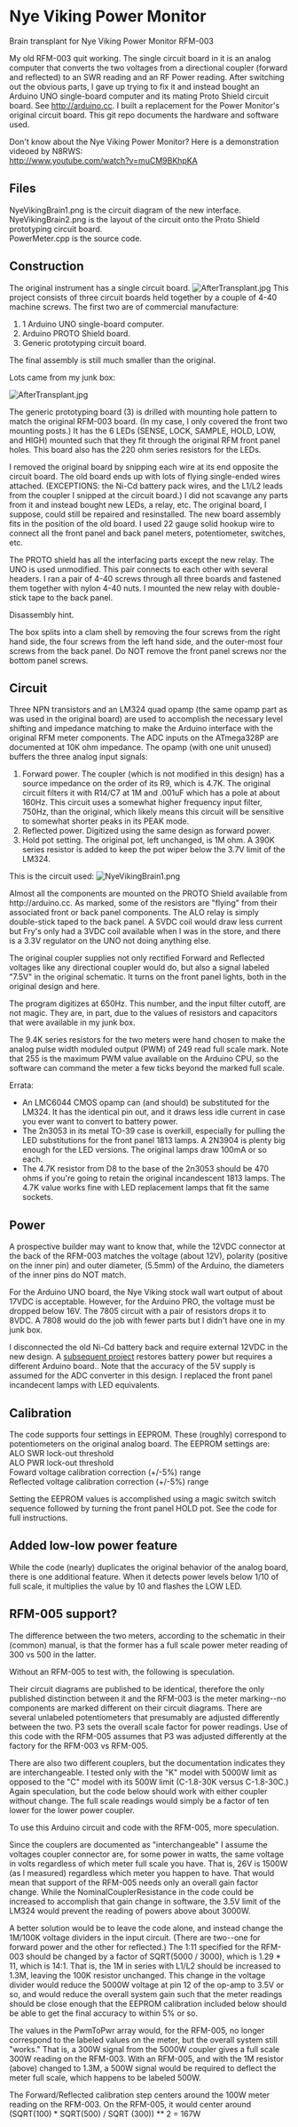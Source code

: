 # Nye Viking Power Monitor
Brain transplant for Nye Viking Power Monitor RFM-003

My old RFM-003 quit working. The single circuit board in it is an analog computer that converts 
the two voltages from a directional coupler (forward and reflected) to an SWR reading and 
an RF Power reading. After switching out the obvious parts, I gave up trying to fix it and
instead bought an Arduino UNO single-board computer and its mating Proto Shield circuit board.
See http://arduino.cc. I built a replacement for the Power Monitor's original circuit board. 
This git repo documents the hardware and software used.

Don't know about the Nye Viking Power Monitor? Here is a demonstration
videoed by N8RWS:<br/> http://www.youtube.com/watch?v=muCM9BKhpKA

<h2>Files</h2>
NyeVikingBrain1.png is the circuit diagram of the new interface.
<br/>NyeVikingBrain2.png is the layout of the circuit onto the Proto Shield prototyping circuit board.
<br/>PowerMeter.cpp is the source code.

<h2>Construction</h2>
The original instrument has a single circuit board. 
<img alt='AfterTransplant.jpg' src='BeforeTransplant.jpg'/>
This project consists of three circuit boards
held together by a couple of 4-40 machine screws. 
The first two are of commercial manufacture:
<ol> <li>1 Arduino UNO single-board computer.
<li>Arduino PROTO Shield board.
<li>Generic prototyping circuit board.</ol>
The final assembly is still much smaller than the original. 
<p>Lots came from my junk box:</p>
<img alt='AfterTransplant.jpg' src='AfterTransplant.jpg'/>
<p>The generic prototyping board (3) is drilled with mounting hole pattern to match the original RFM-003 board. (In my case,
I only covered the front two mounting posts.) It has the 6 LEDs (SENSE, LOCK, SAMPLE, HOLD, LOW, 
and HIGH) mounted such that they fit through the original RFM front panel holes. This board also has the 220 ohm 
series resistors for the LEDs.</p>
<p>I removed the original board by snipping each wire at its end opposite the circuit board. 
The old board ends up with lots of flying single-ended wires attached. (EXCEPTIONS: the Ni-Cd battery 
pack wires, and the L1/L2 leads from the coupler I snipped at the circuit board.) I did not scavange any parts from
it and instead bought new LEDs, a relay, etc. The original board, I suppose, could still be repaired and
resinstalled. The new board assembly fits in the position of the old board. I used 22 gauge solid 
hookup wire to connect all the front panel and back panel meters, potentiometer, switches, etc. </p>
<p>
The PROTO shield has all the interfacing parts except the new relay. The UNO is used unmodified. 
This pair connects to each
other with several headers. I ran a pair of 4-40 screws through all three boards and fastened them 
together with nylon 4-40 nuts. I mounted the new relay with double-stick tape to the back panel.
</p>
<p>Disassembly hint.</p>
<p>The box splits into a clam shell by removing the four screws from the right hand side,
the four screws from the left hand side, and the outer-most four screws from the back panel. Do NOT remove the
front panel screws nor the bottom panel screws.</p>
<h2>Circuit</h2>
<p>
Three NPN transistors and an LM324 quad opamp (the
same opamp part as was used in the original board) are used to accomplish the necessary level shifting and impedance
matching to make the Arduino interface with the original RFM meter components.
The ADC inputs on the ATmega328P are documented at 10K ohm impedance. The opamp (with one unit unused)
buffers the three analog input signals:</p>
<ol>
<li>Forward power. The coupler (which is not modified in this design) has a source impedance on the order of 
its R9, which is 4.7K. The original circuit filters it with R14/C7 at 1M and .001uF which has a pole at about 160Hz.
This circuit uses a somewhat higher frequency input filter, 750Hz, than the original,
which likely means this circuit will
be sensitive to somewhat shorter peaks in its PEAK mode.  
<li>Reflected power. Digitized using the same design as forward power.
<li>Hold pot setting. The original pot, left unchanged, is 1M ohm. A 390K series resistor is added
to keep the pot wiper below the 3.7V limit of the LM324.
</ol>
This is the circuit used:
<img alt='NyeVikingBrain1.png' src='NyeVikingBrain1.png'/>
<p>
Almost all the components are mounted on the PROTO Shield available from http://arduino.cc. As marked,
some of the resistors are "flying" from their associated front or back panel
components. The ALO relay is simply double-stick taped to the back panel. A 5VDC coil
would draw less current but Fry's only had a 3VDC coil available when I was in the store,
and there is a 3.3V regulator on the UNO not doing anything else.</p>
<p>The original coupler supplies not only rectified Forward and Reflected voltages
like any directional coupler would do, but also a 
signal labeled "7.5V" in the original schematic. It turns on the front panel lights, both
in the original design and here.</p>
<p>
The program digitizes at 650Hz.
This number, and the input filter cutoff, are not magic. They are, in part, due to the values of resistors and capacitors
that were available in my junk box.
</p>
<p>The 9.4K series resistors for the two meters were hand chosen 
to make the analog pulse width moduled output (PWM) of 249 read full scale mark. Note that 255 is the maximum PWM
value available on the Arduino CPU, so the software can command the meter a few ticks beyond the marked full scale.
</p>
<p>Errata:</p>
<ul>
<li>An LMC6044 CMOS opamp can (and should) be substituted for the LM324. It has
the identical pin out, and it draws less idle
current in case you ever want to convert to battery power.</li>
<li>The 2n3053 in its metal TO-39 case is overkill, especially for pulling
the LED substitutions for the front panel 1813 lamps. A 2N3904 is
plenty big enough for the LED versions. The original lamps
draw 100mA or so each.</li>
<li>The 4.7K resistor from D8 to the base of the 2n3053 should be 470 ohms if you're going to retain the
original incandescent 1813 lamps. The 4.7K value works fine with LED replacement lamps that fit the
same sockets.</li>
</ul>

<h2>Power</h2>
<p>A prospective builder may want to know that, while the 12VDC connector at the back
of the RFM-003 matches the voltage (about 12V), polarity (positive on the inner pin) and
outer diameter, (5.5mm) of the Arduino, the diameters of the inner pins do NOT match.</p>
<p>For the Arduino UNO board, the Nye Viking stock wall wart output of about 17VDC is acceptable. However, for the Arduino PRO, the voltage must be dropped below 16V. The 7805 circuit with a pair of resistors drops it to 8VDC. A 7808 would
do the job with fewer parts but I didn't have one in my junk box.</p>
I disconnected the old Ni-Cd battery back and require external 12VDC in the new design. 
A <a href='http://github.com/w5xd/NyeVikingPowerMonitor/tree/battery-power'>subsequent project</a>
restores battery power but requires a different Arduino board.. 
Note that the accuracy of the 5V supply is assumed for the ADC
converter in this design. 
I replaced the front panel incandecent lamps with LED equivalents.

 <h2>Calibration</h2>
 <p>The code supports four settings in EEPROM. These (roughly) correspond to 
 potentiometers on the original analog board. The EEPROM settings are:
 <br/>ALO SWR lock-out threshold
 <br/>ALO PWR lock-out threshold
 <br/>Foward voltage calibration correction (+/-5%) range
 <br/>Reflected voltage calibration correction (+/-5%) range
 </p><p>
 Setting the EEPROM values is accomplished using a magic switch switch sequence 
 followed by turning the front panel HOLD pot. See the code for full instructions.
 </p>
 
 <h2>Added low-low power feature</h2>
 While the code (nearly) duplicates the original behavior of the analog board, there is
 one additional feature. When it detects power levels below 1/10 of full scale, it 
 multiplies the value by 10 and flashes the LOW LED.
 
<h2>RFM-005 support? </h2>
 The difference between the two meters, according to the schematic in their (common) manual,
 is that the former has a full scale power meter reading of 300 vs 500 in the latter.
 
 Without an RFM-005 to test with, the following is speculation.
 
 Their circuit diagrams are published to be identical, therefore the only published
 distinction between it and the RFM-003 is the meter marking--no components are
 marked different on their circuit diagrams. There are several unlabeled potentiometers
 that presumably are adjusted differently between the two. P3 sets the overall scale
 factor for power readings. Use of this code with the RFM-005 assumes that P3
 was adjusted differently at the factory for the RFM-003 vs RFM-005.
 
 There are also two different couplers, but the documentation indicates they are
 interchangeable. I tested only with the "K" model with 5000W limit  as opposed to
 the "C" model with its 500W limit (C-1.8-30K versus C-1.8-30C.) Again speculation,
 but the code below should work with either coupler without change. The full
 scale readings would simply be a factor of ten lower for the lower power coupler.
 
 To use this Arduino circuit and code with the RFM-005, more speculation.
 
 Since the couplers are documented as "interchangeable" I assume the voltages
 coupler connector are, for some power in watts, the same voltage in volts
 regardless of which meter full scale you have. That is, 26V is 1500W (as I measured)
 regardless which meter you happen to have. That would mean that support of the
 RFM-005 needs only an overall gain factor change. While the NominalCouplerResistance
 in the code could be increased to accomplish that gain change in software, the 3.5V limit
 of the LM324 would prevent the reading of powers above about 3000W.
 
 A better solution would be to leave the code alone, and instead change the
 1M/100K voltage dividers in the input circuit. (There are two--one for forward power
 and the other for reflected.) The 1:11 specified for the RFM-003 should be changed
 by a factor of  SQRT(5000 / 3000), which is 1.29 * 11, which is 14:1. That is,
 the 1M in series with L1/L2 should be increased to 1.3M, leaving the 100K resistor
 unchanged. This change in the voltage divider would reduce the 5000W voltage at pin 12
 of the op-amp to 3.5V or so, and would reduce the overall system gain such that the meter
 readings should be close enough that the EEPROM calibration included below should
 be able to get the final accuracy to within 5% or so.
 
 The values in the PwmToPwr array would, for the RFM-005, no longer correspond
 to the labeled values on the meter, but the overall system still "works." That is,
 a 300W signal from the 5000W coupler gives a full scale 300W reading on the RFM-003.
 With an RFM-005, and with the 1M resistor (above) changed to 1.3M, a 500W signal
 would be required to deflect the meter full scale, which happens to be labeled 500W.
 
 The Forward/Reflected calibration step centers around the 100W meter reading on the RFM-003.
 On the RFM-005, it would center around
 <br/>(SQRT(100) * SQRT(500) / SQRT (300)) ** 2 = 167W
  
